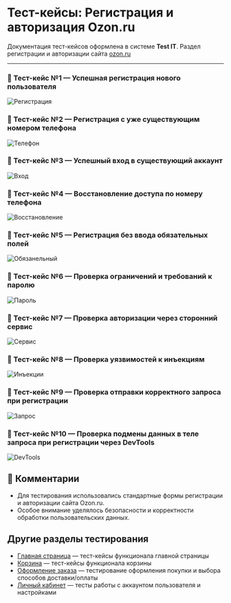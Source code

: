 # Тест-кейсы: Регистрация и авторизация Ozon.ru

Документация тест-кейсов оформлена в системе **Test IT**.
Раздел регистрации и авторизации сайта [ozon.ru](https://www.ozon.ru)

---

### 🔹 Тест-кейс №1 — Успешная регистрация нового пользователя
![Регистрация](screens/TestIt1.png)

### 🔹 Тест-кейс №2 — Регистрация с уже существующим номером телефона
![Телефон](screens/TestIt2.png)

### 🔹 Тест-кейс №3 — Успешный вход в существующий аккаунт
![Вход](screens/TestIt3.png)

### 🔹 Тест-кейс №4 — Восстановление доступа по номеру телефона
![Восстановление](screens/TestIt4.png)

### 🔹 Тест-кейс №5 — Регистрация без ввода обязательных полей
![Обязанельный](screens/TestIt5.png)

### 🔹 Тест-кейс №6 — Проверка ограничений и требований к паролю
![Пароль](screens/TestIt6.png)

### 🔹 Тест-кейс №7 — Проверка авторизации через сторонний сервис
![Сервис](screens/TestIt7.png)

### 🔹 Тест-кейс №8 — Проверка уязвимостей к инъекциям
![Инъекции](screens/TestIt8.png)

### 🔹 Тест-кейс №9 — Проверка отправки корректного запроса при регистрации
![Запрос](screens/TestIt9.png)

### 🔹 Тест-кейс №10 — Проверка подмены данных в теле запроса при регистрации через DevTools
![DevTools](screens/TestIt10.png)

## 💬 Комментарии

* Для тестирования использовались стандартные формы регистрации и авторизации сайта Ozon.ru.
* Особое внимание уделялось безопасности и корректности обработки пользовательских данных.

## Другие разделы тестирования

- [Главная страница](https://github.com/daniilg17/testing-website/blob/main/MainPageTR.md) — тест-кейсы функционала главной страницы  
- [Корзина](https://github.com/daniilg17/testing-website/blob/main/basketQase.md) — тест-кейсы функционала корзины  
- [Оформление заказа](https://github.com/daniilg17/testing-website/blob/main/orderQatouch.md) — тестирование оформления покупки и выбора способов доставки/оплаты  
- [Личный кабинет](https://github.com/daniilg17/testing-website/blob/main/profile.md) — тесты работы с аккаунтом пользователя и настройками
